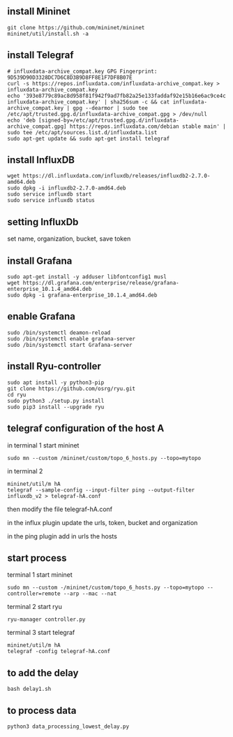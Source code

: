 ## install Mininet
```
git clone https://github.com/mininet/mininet
mininet/util/install.sh -a
```
## install Telegraf

```
# influxdata-archive_compat.key GPG Fingerprint: 9D539D90D3328DC7D6C8D3B9D8FF8E1F7DF8B07E
curl -s https://repos.influxdata.com/influxdata-archive_compat.key > influxdata-archive_compat.key
echo '393e8779c89ac8d958f81f942f9ad7fb82a25e133faddaf92e15b16e6ac9ce4c influxdata-archive_compat.key' | sha256sum -c && cat influxdata-archive_compat.key | gpg --dearmor | sudo tee /etc/apt/trusted.gpg.d/influxdata-archive_compat.gpg > /dev/null
echo 'deb [signed-by=/etc/apt/trusted.gpg.d/influxdata-archive_compat.gpg] https://repos.influxdata.com/debian stable main' | sudo tee /etc/apt/sources.list.d/influxdata.list
sudo apt-get update && sudo apt-get install telegraf
```
## install InfluxDB
```
wget https://dl.influxdata.com/influxdb/releases/influxdb2-2.7.0-amd64.deb
sudo dpkg -i influxdb2-2.7.0-amd64.deb
sudo service influxdb start
sudo service influxdb status
```

## setting InfluxDb
set name, organization, bucket, save token


## install Grafana
```
sudo apt-get install -y adduser libfontconfig1 musl
wget https://dl.grafana.com/enterprise/release/grafana-enterprise_10.1.4_amd64.deb
sudo dpkg -i grafana-enterprise_10.1.4_amd64.deb
```
## enable Grafana
```
sudo /bin/systemctl deamon-reload
sudo /bin/systemctl enable grafana-server
sudo /bin/systemctl start Grafana-server
```
## install Ryu-controller
```
sudo apt install -y python3-pip  
git clone https://github.com/osrg/ryu.git 
cd ryu
sudo python3 ./setup.py install 
sudo pip3 install --upgrade ryu
```
## telegraf configuration of the host A
in terminal 1 start mininet
```
sudo mn --custom /mininet/custom/topo_6_hosts.py --topo=mytopo
```
in terminal 2
```
mininet/util/m hA
telegraf --sample-config --input-filter ping --output-filter influxdb_v2 > telegraf-hA.conf
```
then modify the file telegraf-hA.conf

in the influx plugin update the urls, token, bucket and organization

in the ping plugin add in urls the hosts 


## start process
terminal 1 start mininet
```
sudo mn --custom -/mininet/custom/topo_6_hosts.py --topo=mytopo --controller=remote --arp --mac --nat
```
terminal 2 start ryu
```
ryu-manager controller.py
```
terminal 3 start telegraf
```
mininet/util/m hA
telegraf -config telegraf-hA.conf
```


## to add the delay
```
bash delay1.sh
```
## to process data
```
python3 data_processing_lowest_delay.py
```
